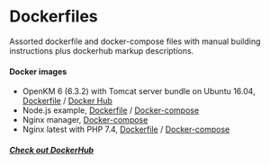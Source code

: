 # Dockerfiles

Assorted dockerfile and docker-compose files with manual building instructions plus dockerhub markup descriptions.

#### Docker images

 - OpenKM 6 (6.3.2) with Tomcat server bundle on Ubuntu 16.04, [Dockerfile](https://github.com/eduardomota/dockerfiles/blob/master/openkm6/6.3.2/Dockerfile) / [Docker Hub](https://hub.docker.com/r/eduardomota/openkm6/)
 - Node.js example, [Dockerfile](https://github.com/eduardomota/dockerfiles/blob/master/nodejs/Dockerfile) / [Docker-compose](https://github.com/eduardomota/dockerfiles/blob/master/nodejs/docker-compose.yml)
 - Nginx manager, [Docker-compose](https://github.com/eduardomota/dockerfiles/blob/master/nginx-manager/docker-compose.yml)
 - Nginx latest with PHP 7.4, [Dockerfile](https://github.com/eduardomota/dockerfiles/blob/master/nginx-php/Dockerfile) / [Docker-compose](https://github.com/eduardomota/dockerfiles/blob/master/nginx-php/docker-compose.yml)

##### [Check out DockerHub](https://hub.docker.com/u/eduardomota/)
